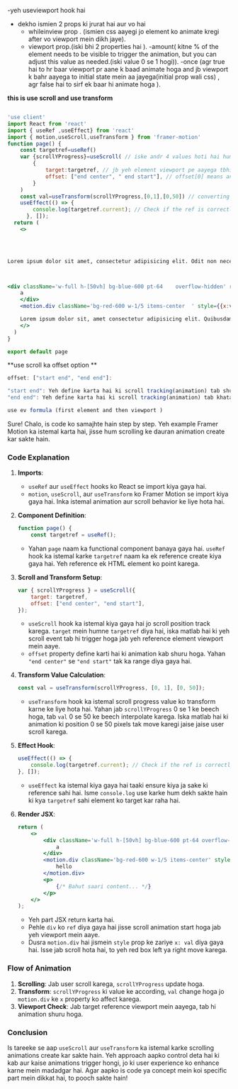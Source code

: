 
-yeh useviewport hook hai 
- dekho ismien 2 props ki jrurat hai aur vo hai 
    - whileinview prop . (ismien css aayegi jo element ko animate kregi after vo viewport mein dikh jaye).
    - viewport prop.(iski bhi 2 properties hai ).
        -amount( kitne % of the element needs to be visible to trigger the animation, but you can adjust this value as needed.(iski value 0 se 1 hogi)).
        -once (agr true hai to hr baar viewport pr aane k baad animate hoga and jb viewport k bahr aayega to initial state mein aa jayega(initial prop wali css) , agr false hai to sirf ek baar hi animate hoga  ).

**this is use scroll and use transform**
```jsx

'use client'
import React from 'react'
import { useRef ,useEffect} from 'react'
import { motion,useScroll,useTransform } from 'framer-motion'
function page() {
    const targetref=useRef()
    var {scrollYProgress}=useScroll( // iske andr 4 values hoti hai hum deconstruct krke sirf ek hi value le rhe hai scrollYprogress
        {
            target:targetref, // jb yeh element viewport pe aayega tbhi scroll tracking start hogi 0 se 1 k beech mein
            offset: ["end center", " end start"], // offset[0] means animation kb start hogi , offset[1] means animation kb end hogi . niche ev formula mein iske baare mein aur pta lgega
        }
    )
    const val=useTransform(scrollYProgress,[0,1],[0,50]) // converting use scroll [0,1] values to [0,50] with use transform
    useEffect(() => {
        console.log(targetref.current); // Check if the ref is correctly targeting the element
      }, []);
  return (
    <>
  



Lorem ipsum dolor sit amet, consectetur adipisicing elit. Odit non necessitatibus reprehenderit, cumque, aliquid, dolorum nisi quos id unde in possimus dolor aperiam voluptatum aliquam iusto. Distinctio, inventore? Consequatur alias sapiente ipsam quae officia. Sint molestiae debitis molestias, suscipit qui numquam accusamus autem dicta facere, consectetur aut eum quidem nam dolore, alias aperiam sit. Inventore consequatur suscipit laborum, dignissimos, ratione quisquam id ad aliquid cupiditate neque consequuntur doloribus dolores quia fuga minus animi aut reprehenderit accusantium expedita asperiores dolore quam. Corrupti, iste! Ipsum facilis repellendus atque quam minima, tempora commodi sit accusamus numquam ipsa alias. Adipisci nam impedit nostrum nihil officiis beatae ab eligendi excepturi iusto facere distinctio nemo quidem sunt totam suscipit eveniet laudantium odit, sit praesentium fugiat nulla eaque saepe recusandae dignissimos! Dolorem repellat accusamus blanditiis facere, ad modi, ducimus quod iusto voluptas est ipsum suscipit voluptates aliquid provident ipsam nemo, quidem reprehenderit dicta? Quod corporis impedit laborum vero, sunt laboriosam tenetur autem ipsam quia officia saepe dicta et veritatis similique consequatur pariatur nam? Reiciendis voluptatum magni dicta debitis. Esse, nostrum aliquid illum omnis nemo dolorum quisquam explicabo eos culpa totam minima ad blanditiis facilis dicta saepe tempora voluptate similique a vero qui officiis quia aliquam? Iusto, sapiente. Eligendi asperiores omnis fugit hic non maxime mollitia, magni, delectus facere accusamus modi aspernatur veritatis. Distinctio rem sed ut nostrum. Ad hic quisquam debitis, harum deleniti pariatur dignissimos iste fugiat perspiciatis voluptatum eum? Nobis rem doloribus nihil necessitatibus tenetur odio natus voluptate sunt aliquid magnam repudiandae eos dolore veritatis totam voluptatem, expedita voluptates aut incidunt nam inventore delectus ipsum placeat. Ut aut natus accusantium nobis alias, veritatis iste voluptatibus? Blanditiis praesentium deleniti voluptatibus animi sint, nostrum harum. Dolorum sapiente praesentium placeat explicabo distinctio laudantium modi veniam temporibus eveniet, commodi esse enim delectus. Omnis quos, aperiam sunt, quaerat officia numquam cum repellendus optio labore natus voluptates quibusdam beatae architecto assumenda modi alias aspernatur nesciunt. Facilis fugit maiores accusantium, cumque perferendis placeat rerum vitae hic esse velit debitis, fuga distinctio nesciunt sit illo? Corrupti placeat facilis earum debitis dolore officiis qui accusamus corporis quam explicabo! Quia, dicta. Minus sapiente molestiae facere quisquam nemo quae sunt vitae reprehenderit, suscipit animi quidem doloribus hic recusandae. Soluta amet porro atque quae earum doloribus voluptates repellendus doloremque quas dicta, deleniti explicabo labore fugiat vitae recusandae delectus pariatur quisquam dolore libero perferendis praesentium nobis? Laborum illo quis dolorem sequi? Dolores accusantium illo vero itaque iusto possimus officia. Lorem ipsum dolor, sit amet consectetur adipisicing elit. Rerum at fugiat beatae. Nostrum, aliquid numquam, nobis facere non sequi ullam officia beatae ducimus autem possimus doloribus rem distinctio minus magnam cupiditate labore excepturi neque impedit maxime sunt eligendi laboriosam dolorum ea! Culpa, odit? Praesentium dolorum, cum officia repudiandae nulla, fugit corporis magni veritatis nostrum expedita odit, dolorem ipsum ea quae a similique! Possimus, dolore alias! Recusandae voluptatum quo saepe dolorum doloribus ad, dolores ipsum dolor hic beatae illo ratione veniam sint corporis cum accusantium vero maiores molestiae vel nisi nemo eaque quas? Vero suscipit odio sit doloribus soluta sapiente hic! Optio et dicta eaque accusantium temporibus rerum quas, necessitatibus vero fugit quae velit. Laudantium ad blanditiis eum molestiae, nostrum ratione incidunt facilis amet quas? Aspernatur ullam incidunt temporibus omnis porro ipsum, corporis facere perspiciatis praesentium laboriosam odio accusantium, autem dignissimos, qui quisquam delectus illum alias sed? Fuga quo non neque quis assumenda. Iusto assumenda voluptates repellat ducimus veniam facere laudantium accusantium neque iure suscipit vitae accusamus at, quis expedita, alias saepe. Praesentium odio alias, eum odit eius nobis animi repellendus mollitia expedita enim quam, aliquid ducimus sit fugit distinctio aperiam quaerat doloribus! Quibusdam unde, esse error deserunt doloremque quisquam nemo tenetur assumenda sequi, velit suscipit ad voluptatum at debitis natus maiores illum laudantium sed. Maiores nulla porro eos corporis tempora beatae velit sequi. Fugiat earum, voluptas possimus ipsam, quaerat adipisci illo numquam quae commodi laboriosam voluptate ratione aliquam porro fuga veniam. Ea possimus, laudantium recusandae, neque impedit quod rerum ipsum praesentium, dignissimos sunt ratione molestias modi voluptatibus cum pariatur doloribus doloremque officiis quasi alias excepturi! Quo eum consequuntur repudiandae possimus. Porro, odio est? Harum eveniet mollitia eligendi ad iste ratione numquam ex quaerat quis fuga non, adipisci est iure at facere nisi porro. Est nulla ex maiores at commodi maxime, aspernatur quam nisi dicta. Placeat laboriosam fugiat, a aperiam, amet at deleniti quas aliquam ut ad blanditiis molestiae quis quasi nihil esse ratione facilis mollitia non. Nemo consectetur sed recusandae enim quam eligendi, quisquam, similique neque voluptatibus deserunt cupiditate placeat, asperiores ipsa. Quas cumque aliquam ex consequuntur iusto placeat aliquid eligendi dolore. Quos nihil possimus aliquam, cupiditate iusto rem ea quasi enim optio temporibus. Dignissimos, necessitatibus excepturi sed reiciendis tempora eaque eos non ullam architecto itaque quas amet repellat sequi tenetur maiores harum iste ipsum dolore illo voluptate ex exercitationem facere molestias! Voluptatibus est quasi suscipit, ipsum dolorum sint nobis.



<div className='w-full h-[50vh] bg-blue-600 pt-64    overflow-hidden' ref={targetref}  > // jb yeh targetref humne use scroll mein diya hai isliye jb yeh viewprt pe aayega tbhi scroll tracking start hogi 
    a
    </div>
    <motion.div className='bg-red-600 w-1/5 items-center  ' style={{x:val} } transition={{duration:4}} >hello</motion.div> // use transform wali value ko hum style mein add kr rhe taki scroll pr animate ho yeh div

    Lorem ipsum dolor sit, amet consectetur adipisicing elit. Quibusdam pariatur modi nisi omnis distinctio odio laudantium labore, itaque soluta dolores magni, aspernatur impedit a fugiat voluptatum nemo error praesentium veniam porro illo! Dolorum, dolore. Provident, aspernatur esse minus atque officiis harum enim accusantium itaque cum reprehenderit maiores commodi vitae facere sapiente dolorem. Recusandae laboriosam minima tempore iste saepe at voluptate error hic doloribus aliquam asperiores repellat quidem ad, distinctio fuga optio officiis mollitia sequi? Quibusdam itaque ipsam aut voluptas aliquid, dolor veritatis? Molestias deleniti qui ab vel architecto voluptates minima omnis nostrum magni voluptatem, totam quis facere. Tenetur debitis labore, eaque assumenda ad, atque ipsum exercitationem necessitatibus aperiam fuga explicabo? Natus perspiciatis animi necessitatibus. Tempora suscipit aliquam at modi et adipisci dolor mollitia sint nulla, repudiandae ad dolores voluptas. Eius blanditiis veniam nostrum molestiae id earum, hic minima eos porro consectetur quo corrupti quos modi, ipsam repellendus in error necessitatibus eveniet odit autem esse, eligendi ab. Doloremque ipsam accusamus corrupti rem esse mollitia dolorum aut placeat adipisci, voluptatibus architecto laudantium officia neque, nemo fugiat distinctio odit ipsa eveniet, id provident tenetur quibusdam cupiditate nulla reprehenderit. Veritatis fugit quibusdam laudantium quo fugiat voluptas illo et? Modi voluptatibus illo odio animi porro eveniet cumque commodi repudiandae delectus at consequatur deleniti cupiditate molestiae minus quis, molestias alias velit excepturi! Quibusdam labore quaerat expedita beatae excepturi deleniti minus dicta neque? Iure ad, facilis dignissimos fugiat, iste consequatur blanditiis rem asperiores eligendi totam minus maiores explicabo facere alias molestiae distinctio eum culpa aspernatur? Rem, voluptas placeat! Veritatis odit sequi eveniet quis dolorum amet quaerat veniam molestias perspiciatis velit dolor, perferendis rerum consequuntur nemo excepturi repellendus laborum aliquam eos? Excepturi, distinctio quas dolores sint tempora culpa repudiandae aut fugiat ad natus earum assumenda fuga ut facilis. Distinctio, rem, nam laudantium obcaecati deserunt cumque repudiandae explicabo nesciunt vero ratione reprehenderit adipisci maxime totam omnis impedit esse quia dolorem? Iure accusamus laudantium inventore aut vitae maiores magnam deserunt, modi a optio facere temporibus distinctio molestias odio necessitatibus perspiciatis expedita rerum earum. Ut sapiente pariatur in maxime nemo, dicta laboriosam, provident modi repellat aperiam nulla id ad eius dolor accusamus cum tempora porro quae velit repudiandae iste? Odio ex possimus nihil accusamus ipsa officia temporibus modi sunt exercitationem aperiam reprehenderit, natus necessitatibus doloribus corporis, aut amet consequuntur ratione ea molestias placeat? Delectus enim illum quod dolorem quia harum vel commodi voluptas, repellat maxime tempore doloremque est! Veritatis, eligendi! Dolorum?
    </>
  )
}

export default page
```

**use scroll ka offset option **
```jsx
offset: ["start end", "end end"]:

"start end": Yeh define karta hai ki scroll tracking(animation) tab shuru hoga( jab target element ka start point viewport ke end (bottom) se match ho jaye.)
"end end": Yeh define karta hai ki scroll tracking(animation) tab khatam hoga( jab target element ka end point viewport ke end (bottom) se match ho jaye.) 

use ev formula (first element and then viewport )
```


Sure! Chalo, is code ko samajhte hain step by step. Yeh example Framer Motion ka istemal karta hai, jisse hum scrolling ke dauran animation create kar sakte hain.

### Code Explanation

1. **Imports**: 
   - `useRef` aur `useEffect` hooks ko React se import kiya gaya hai.
   - `motion`, `useScroll`, aur `useTransform` ko Framer Motion se import kiya gaya hai. Inka istemal animation aur scroll behavior ke liye hota hai.

2. **Component Definition**:
   ```jsx
   function page() {
       const targetref = useRef();
   ```

   - Yahan `page` naam ka functional component banaya gaya hai. `useRef` hook ka istemal karke `targetref` naam ka ek reference create kiya gaya hai. Yeh reference ek HTML element ko point karega.

3. **Scroll and Transform Setup**:
   ```jsx
   var { scrollYProgress } = useScroll({
       target: targetref,
       offset: ["end center", "end start"],
   });
   ```

   - `useScroll` hook ka istemal kiya gaya hai jo scroll position track karega. `target` mein humne `targetref` diya hai, iska matlab hai ki yeh scroll event tab hi trigger hoga jab yeh reference element viewport mein aaye.
   - `offset` property define karti hai ki animation kab shuru hoga. Yahan `"end center"` se `"end start"` tak ka range diya gaya hai.

4. **Transform Value Calculation**:
   ```jsx
   const val = useTransform(scrollYProgress, [0, 1], [0, 50]);
   ```

   - `useTransform` hook ka istemal scroll progress value ko transform karne ke liye hota hai. Yahan jab `scrollYProgress` 0 se 1 ke beech hoga, tab `val` 0 se 50 ke beech interpolate karega. Iska matlab hai ki animation ki position 0 se 50 pixels tak move karegi jaise jaise user scroll karega.

5. **Effect Hook**:
   ```jsx
   useEffect(() => {
       console.log(targetref.current); // Check if the ref is correctly targeting the element
   }, []);
   ```

   - `useEffect` ka istemal kiya gaya hai taaki ensure kiya ja sake ki reference sahi hai. Isme `console.log` use karke hum dekh sakte hain ki kya `targetref` sahi element ko target kar raha hai.

6. **Render JSX**:
   ```jsx
   return (
       <>
           <div className='w-full h-[50vh] bg-blue-600 pt-64 overflow-hidden' ref={targetref}>
               a
           </div>
           <motion.div className='bg-red-600 w-1/5 items-center' style={{ x: val }} transition={{ duration: 4 }}>
               hello
           </motion.div>
           <p>
               {/* Bahut saari content... */}
           </p>
       </>
   );
   ```

   - Yeh part JSX return karta hai. 
   - Pehle `div` ko `ref` diya gaya hai jisse scroll animation start hoga jab yeh viewport mein aaye.
   - Dusra `motion.div` hai jismein `style` prop ke zariye `x: val` diya gaya hai. Isse jab scroll hota hai, to yeh red box left ya right move karega.

### Flow of Animation

1. **Scrolling**: Jab user scroll karega, `scrollYProgress` update hoga.
2. **Transform**: `scrollYProgress` ki value ke according, `val` change hoga jo `motion.div` ke `x` property ko affect karega.
3. **Viewport Check**: Jab target reference viewport mein aayega, tab hi animation shuru hoga.

### Conclusion

Is tareeke se aap `useScroll` aur `useTransform` ka istemal karke scrolling animations create kar sakte hain. Yeh approach aapko control deta hai ki kab aur kaise animations trigger hongi, jo ki user experience ko enhance karne mein madadgar hai. Agar aapko is code ya concept mein koi specific part mein dikkat hai, to pooch sakte hain!

